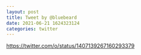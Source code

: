 ```yaml
--- 
layout: post 
title: Tweet by @bluebeard 
date: 2021-06-21 1624323124 
categories: twitter 
--- 
```

https://twitter.com/o/status/1407139267160293379